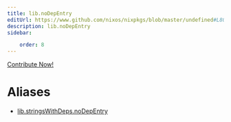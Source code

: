 ```yaml
---
title: lib.noDepEntry
editUrl: https://www.github.com/nixos/nixpkgs/blob/master/undefined#L80C16
description: lib.noDepEntry
sidebar:

    order: 8
---
```


<a href="https://www.github.com/nixos/nixpkgs/blob/master/undefined#L80C16">Contribute Now!</a>


# Aliases

- [lib.stringsWithDeps.noDepEntry](/nix-doc-comments/reference/lib/stringswithdeps/lib-stringswithdeps-nodepentry)


